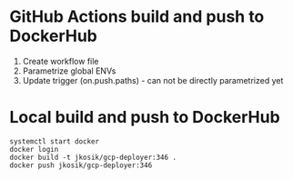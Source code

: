 # GitHub Actions build and push to DockerHub
1. Create workflow file
2. Parametrize global ENVs
3. Update trigger (on.push.paths) - can not be directly parametrized yet

# Local build and push to DockerHub
```
systemctl start docker
docker login
docker build -t jkosik/gcp-deployer:346 .
docker push jkosik/gcp-deployer:346
```